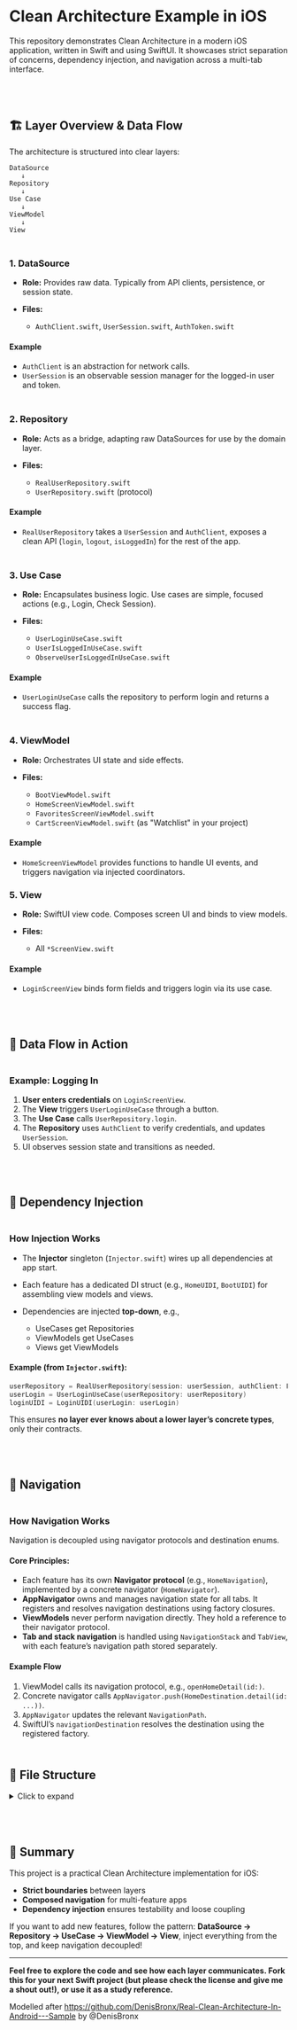 # Clean Architecture Example in iOS

This repository demonstrates Clean Architecture in a modern iOS application, written in Swift and using SwiftUI.
It showcases strict separation of concerns, dependency injection, and navigation across a multi-tab interface.


## <br><br> 🏗️ Layer Overview & Data Flow

The architecture is structured into clear layers:

```
DataSource
   ↓
Repository
   ↓
Use Case
   ↓
ViewModel
   ↓
View
```

### <br> 1. **DataSource**

* **Role:** Provides raw data. Typically from API clients, persistence, or session state.
* **Files:**

  * `AuthClient.swift`, `UserSession.swift`, `AuthToken.swift`

#### Example

* `AuthClient` is an abstraction for network calls.
* `UserSession` is an observable session manager for the logged-in user and token.

### <br> 2. **Repository**

* **Role:** Acts as a bridge, adapting raw DataSources for use by the domain layer.
* **Files:**

  * `RealUserRepository.swift`
  * `UserRepository.swift` (protocol)

#### Example

* `RealUserRepository` takes a `UserSession` and `AuthClient`, exposes a clean API (`login`, `logout`, `isLoggedIn`) for the rest of the app.

### <br> 3. **Use Case**

* **Role:** Encapsulates business logic. Use cases are simple, focused actions (e.g., Login, Check Session).
* **Files:**

  * `UserLoginUseCase.swift`
  * `UserIsLoggedInUseCase.swift`
  * `ObserveUserIsLoggedInUseCase.swift`

#### Example

* `UserLoginUseCase` calls the repository to perform login and returns a success flag.

### <br> 4. **ViewModel**

* **Role:** Orchestrates UI state and side effects.
* **Files:**

  * `BootViewModel.swift`
  * `HomeScreenViewModel.swift`
  * `FavoritesScreenViewModel.swift`
  * `CartScreenViewModel.swift` (as "Watchlist" in your project)

#### Example

* `HomeScreenViewModel` provides functions to handle UI events, and triggers navigation via injected coordinators.

### 5. **View**

* **Role:** SwiftUI view code. Composes screen UI and binds to view models.
* **Files:**

  * All `*ScreenView.swift`

#### Example

* `LoginScreenView` binds form fields and triggers login via its use case.

## <br><br> 🔗 **Data Flow in Action**

### <br> Example: Logging In

1. **User enters credentials** on `LoginScreenView`.
2. The **View** triggers `UserLoginUseCase` through a button.
3. The **Use Case** calls `UserRepository.login`.
4. The **Repository** uses `AuthClient` to verify credentials, and updates `UserSession`.
5. UI observes session state and transitions as needed.

## <br><br> 🧩 **Dependency Injection**

### <br> How Injection Works

* The **Injector** singleton (`Injector.swift`) wires up all dependencies at app start.
* Each feature has a dedicated DI struct (e.g., `HomeUIDI`, `BootUIDI`) for assembling view models and views.
* Dependencies are injected **top-down**, e.g.,

  * UseCases get Repositories
  * ViewModels get UseCases
  * Views get ViewModels

#### Example (from `Injector.swift`):

```swift
userRepository = RealUserRepository(session: userSession, authClient: FakeAuthClient())
userLogin = UserLoginUseCase(userRepository: userRepository)
loginUIDI = LoginUIDI(userLogin: userLogin)
```

This ensures **no layer ever knows about a lower layer’s concrete types**, only their contracts.

## <br><br> 🧭 **Navigation**

### <br> How Navigation Works

Navigation is decoupled using navigator protocols and destination enums.

#### Core Principles:

* Each feature has its own **Navigator protocol** (e.g., `HomeNavigation`), implemented by a concrete navigator (`HomeNavigator`).
* **AppNavigator** owns and manages navigation state for all tabs. It registers and resolves navigation destinations using factory closures.
* **ViewModels** never perform navigation directly. They hold a reference to their navigator protocol.
* **Tab and stack navigation** is handled using `NavigationStack` and `TabView`, with each feature’s navigation path stored separately.

#### Example Flow

1. ViewModel calls its navigation protocol, e.g., `openHomeDetail(id:)`.
2. Concrete navigator calls `AppNavigator.push(HomeDestination.detail(id: ...))`.
3. `AppNavigator` updates the relevant `NavigationPath`.
4. SwiftUI’s `navigationDestination` resolves the destination using the registered factory.

## <br> 📁 **File Structure**

<details>
<summary>Click to expand</summary>

```
./CleanArchitecture
    /Navigation
        AppNavigator.swift
        FavoritesNavigator.swift
        WatchlistNavigator.swift
        HomeNavigator.swift
        BootViewModel.swift
    /Component/User/Data/DataSources
        DTO/AuthToken.swift
        UserSession.swift
        AuthClient.swift
    /Component/User/Data
        RealUserRepository.swift
    /Component/User/Domain/Repository
        UserRepository.swift
    /Component/User/Domain/Model
        User.swift
    /Component/User/Domain/UseCases
        UserLoginUseCase.swift
        UserIsLoggedInUseCase.swift
        ObserveUserIsLoggedInUseCase.swift
    /Application
        Boot.swift
        Injector.swift
    /Presentation/...
        (Feature folders: BootUI, HomeUI, FavoritesUI, WatchlistUI, MainUI, LoginUI)
        Each with DI, Navigation, Presentation folders/files
```

</details>

## <br><br> 📝 **Summary**

This project is a practical Clean Architecture implementation for iOS:

* **Strict boundaries** between layers
* **Composed navigation** for multi-feature apps
* **Dependency injection** ensures testability and loose coupling

If you want to add new features, follow the pattern:
**DataSource → Repository → UseCase → ViewModel → View**,
inject everything from the top, and keep navigation decoupled!

---

**Feel free to explore the code and see how each layer communicates.
Fork this for your next Swift project (but please check the license and give me a shout out!), or use it as a study reference.**

Modelled after https://github.com/DenisBronx/Real-Clean-Architecture-In-Android---Sample by @DenisBronx
